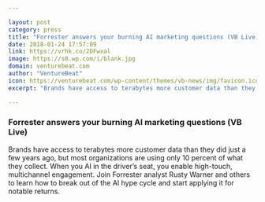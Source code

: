 ```yaml
---

layout: post
category: press
title: "Forrester answers your burning AI marketing questions (VB Live)"
date: 2018-01-24 17:57:09
link: https://vrhk.co/2DFwxal
image: https://s0.wp.com/i/blank.jpg
domain: venturebeat.com
author: "VentureBeat"
icon: https://venturebeat.com/wp-content/themes/vb-news/img/favicon.ico
excerpt: "Brands have access to terabytes more customer data than they did just a few years ago, but most organizations are using only 10 percent of what they collect. When you AI in the driver’s seat, you enable high-touch, multichannel engagement. Join Forrester analyst Rusty Warner and others to learn how to break out of the AI hype cycle and start applying it for notable returns."

---
```


### Forrester answers your burning AI marketing questions (VB Live)

Brands have access to terabytes more customer data than they did just a few years ago, but most organizations are using only 10 percent of what they collect. When you AI in the driver’s seat, you enable high-touch, multichannel engagement. Join Forrester analyst Rusty Warner and others to learn how to break out of the AI hype cycle and start applying it for notable returns.